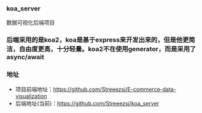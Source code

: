 ### koa_server
数据可视化后端项目

### 后端采用的是koa2，koa是基于express来开发出来的，但是他更简洁，自由度更高，十分轻量。koa2不在使用generator，而是采用了async/await

### 地址
- 项目前端地址：https://github.com/Streeezsj/E-commerce-data-visualization
- 后端地址(当前)：https://github.com/Streeezsj/koa_server
